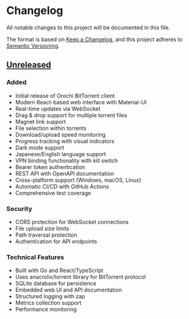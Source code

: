 # Changelog

All notable changes to this project will be documented in this file.

The format is based on [Keep a Changelog](https://keepachangelog.com/en/1.0.0/),
and this project adheres to [Semantic Versioning](https://semver.org/spec/v2.0.0.html).

## [Unreleased]

### Added
- Initial release of Orochi BitTorrent client
- Modern React-based web interface with Material-UI
- Real-time updates via WebSocket
- Drag & drop support for multiple torrent files
- Magnet link support
- File selection within torrents
- Download/upload speed monitoring
- Progress tracking with visual indicators
- Dark mode support
- Japanese/English language support
- VPN binding functionality with kill switch
- Bearer token authentication
- REST API with OpenAPI documentation
- Cross-platform support (Windows, macOS, Linux)
- Automatic CI/CD with GitHub Actions
- Comprehensive test coverage

### Security
- CORS protection for WebSocket connections
- File upload size limits
- Path traversal protection
- Authentication for API endpoints

### Technical Features
- Built with Go and React/TypeScript
- Uses anacrolix/torrent library for BitTorrent protocol
- SQLite database for persistence
- Embedded web UI and API documentation
- Structured logging with zap
- Metrics collection support
- Performance monitoring

[Unreleased]: https://github.com/ayutaz/orochi/compare/v0.1.0...HEAD
